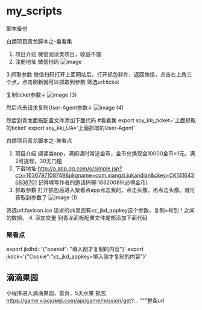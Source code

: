 # my_scripts
脚本备份

白嫖项目青龙脚本之-看看集
1. 项目介绍
微信阅读类项目，收益不错
2. 注册地址
微信扫码
![image](https://user-images.githubusercontent.com/21361701/143727534-752678cb-ac23-4a2e-a9e8-8e04e52739b1.jpg)

3.抓取参数
微信扫码打开上面网站后，打开抓包软件，返回微信，点击右上角三个点，点击刷新就可以抓取到参数
筛选url:ticket

复制ticket参数↓
![image (3)](https://user-images.githubusercontent.com/21361701/143727635-e341fafc-0131-4993-b529-a816a2cf41b9.jpg)

然后点击请求复制User-Agent参数↓
![image (4)](https://user-images.githubusercontent.com/21361701/143727642-51db85d6-9c81-430d-ba06-a164b277d2c1.jpg)

然后到青龙面板配置文件添加下面代码
#看看集 
export soy_kkj_ticket='上面抓取的ticket' 
export soy_kkj_UA='上面抓取的User-Agent'




白嫖项目青龙脚本之-聚看点
1. 项目介绍
阅读类app，满阅读时常送金币，金币兑换现金10000金币=1元。满2可提现，30无门槛
2. 下载地址
http://a.app.qq.com/o/simple.jsp?ctx=1636797108749&pkgname=com.xiangzi.jukandian&ckey=CK1416436838701
记得填写作者的邀请码喔:18820089(必得金币)
3. 抓取参数
打开抓包后进入聚看点app点击我的，点击头像，再点击头像。就可获取到参数了
![image (1)](https://user-images.githubusercontent.com/21361701/143727586-9632d613-235e-41a1-8ba6-82fc3a757541.jpg)

筛选url:favicon.ico
请求的ck里面有xz_jkd_appkey这个参数，复制=号到！之间的数据。
4. 添加变量
到青龙面板配置文件尾部添加下面代码
### 聚看点
export jkdhd='{"openid": "填入刚才复制的内容"}' 
export jkdck='{"Cookie":"xz_jkd_appkey=填入刚才复制的内容"}'



## 滴滴果园
小程序进入滴滴果园，首页，5天水果
抓包
https://game.xiaojukeji.com/api/game/mission/get?... """整条url
